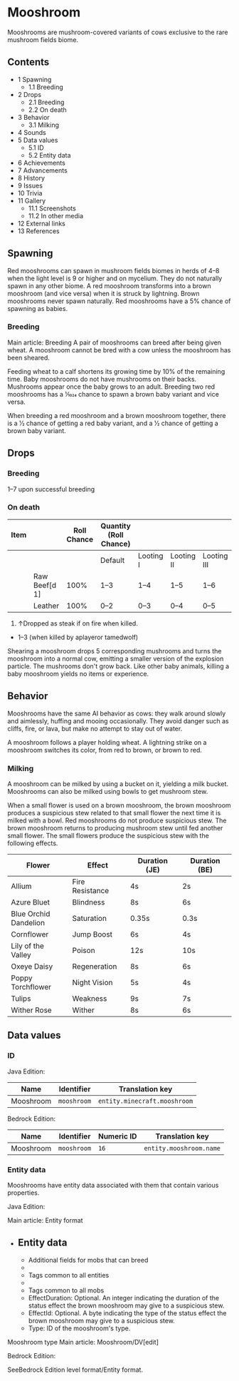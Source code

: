 # Mooshroom
Mooshrooms are mushroom-covered variants of cows exclusive to the rare mushroom fields biome.

## Contents
- 1 Spawning
	- 1.1 Breeding
- 2 Drops
	- 2.1 Breeding
	- 2.2 On death
- 3 Behavior
	- 3.1 Milking
- 4 Sounds
- 5 Data values
	- 5.1 ID
	- 5.2 Entity data
- 6 Achievements
- 7 Advancements
- 8 History
- 9 Issues
- 10 Trivia
- 11 Gallery
	- 11.1 Screenshots
	- 11.2 In other media
- 12 External links
- 13 References

## Spawning
Red mooshrooms can spawn in mushroom fields biomes in herds of 4–8 when the light level is 9 or higher and on mycelium. They do not naturally spawn in any other biome. A red mooshroom transforms into a brown mooshroom (and vice versa) when it is struck by lightning. Brown mooshrooms never spawn naturally. Red mooshrooms have a 5% chance of spawning as babies.

### Breeding
Main article: Breeding
A pair of mooshrooms can breed after being given wheat. A mooshroom cannot be bred with a cow unless the mooshroom has been sheared.

Feeding wheat to a calf shortens its growing time by 10% of the remaining time. Baby mooshrooms do not have mushrooms on their backs. Mushrooms appear once the baby grows to an adult. Breeding two red mooshrooms has a 1⁄1024 chance to spawn a brown baby variant and vice versa.

When breeding a red mooshroom and a brown mooshroom together, there is a 1⁄2 chance of getting a red baby variant, and a 1⁄2 chance of getting a brown baby variant.

## Drops
### Breeding
1–7 upon successful breeding

### On death
| Item |               | Roll Chance | Quantity (Roll Chance) |           |            |             |
|------|---------------|-------------|------------------------|-----------|------------|-------------|
|      |               |             | Default                | Looting I | Looting II | Looting III |
|      | Raw Beef[d 1] | 100%        | 1–3                    | 1–4       | 1–5        | 1–6         |
|      | Leather       | 100%        | 0–2                    | 0–3       | 0–4        | 0–5         |

1. ↑Dropped as steak if on fire when killed.

- 1–3 (when killed by aplayeror tamedwolf)

Shearing a mooshroom drops 5 corresponding mushrooms and turns the mooshroom into a normal cow, emitting a smaller version of the
explosion particle. The mushrooms don't grow back. Like other baby animals, killing a baby mooshroom yields no items or experience.

## Behavior
Mooshrooms have the same AI behavior as cows: they walk around slowly and aimlessly, huffing and mooing occasionally. They avoid danger such as cliffs, fire, or lava, but make no attempt to stay out of water.

A mooshroom follows a player holding wheat. A lightning strike on a mooshroom switches its color, from red to brown, or brown to red.

### Milking
A mooshroom can be milked by using a bucket on it, yielding a milk bucket. Mooshrooms can also be milked using bowls to get mushroom stew.

When a small flower is used on a brown mooshroom, the brown mooshroom produces a suspicious stew related to that small flower the next time it is milked with a bowl. Red mooshrooms do not produce suspicious stew. The brown mooshroom returns to producing mushroom stew until fed another small flower. The small flowers produce the suspicious stew with the following effects.

| Flower                    | Effect          | Duration (JE) | Duration (BE) |
|---------------------------|-----------------|---------------|---------------|
| Allium                    | Fire Resistance | 4s            | 2s            |
| Azure Bluet               | Blindness       | 8s            | 6s            |
| Blue Orchid<br/>Dandelion | Saturation      | 0.35s         | 0.3s          |
| Cornflower                | Jump Boost      | 6s            | 4s            |
| Lily of the Valley        | Poison          | 12s           | 10s           |
| Oxeye Daisy               | Regeneration    | 8s            | 6s            |
| Poppy<br/>Torchflower     | Night Vision    | 5s            | 4s            |
| Tulips                    | Weakness        | 9s            | 7s            |
| Wither Rose               | Wither          | 8s            | 6s            |

## Data values
### ID
Java Edition:

| Name      | Identifier  | Translation key              |
|-----------|-------------|------------------------------|
| Mooshroom | `mooshroom` | `entity.minecraft.mooshroom` |

Bedrock Edition:

| Name      | Identifier  | Numeric ID | Translation key         |
|-----------|-------------|------------|-------------------------|
| Mooshroom | `mooshroom` | `16`       | `entity.mooshroom.name` |

### Entity data
Mooshrooms have entity data associated with them that contain various properties.

Java Edition:

Main article: Entity format
- Entity data
	- 
	- Additional fields for mobs that can breed
	- 
	- Tags common to all entities
	- 
	- Tags common to all mobs
	- EffectDuration: Optional. An integer indicating the duration of the status effect the brown mooshroom may give to a suspicious stew.
	- EffectId: Optional. A byte indicating the type of the status effect the brown mooshroom may give to a suspicious stew.
	- Type: ID of the mooshroom's type.


Mooshroom type
Main article: Mooshroom/DV[edit]

Bedrock Edition:

SeeBedrock Edition level format/Entity format.

